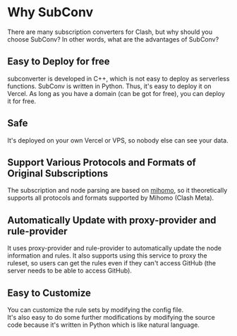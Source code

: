 # Why SubConv

There are many subscription converters for Clash, but why should you choose SubConv? In other words, what are the advantages of SubConv?  

## Easy to Deploy for free
subconverter is developed in C++, which is not easy to deploy as serverless functions. SubConv is written in Python. Thus, it's easy to deploy it on Vercel. As long as you have a domain (can be got for free), you can deploy it for free.  

## Safe
It's deployed on your own Vercel or VPS, so nobody else can see your data.  

## Support Various Protocols and Formats of Original Subscriptions
The subscription and node parsing are based on [mihomo](https://github.com/MetaCubeX/mihomo/tree/Alpha/common/convert), so it theoretically supports all protocols and formats supported by Mihomo (Clash Meta).

## Automatically Update with proxy-provider and rule-provider
It uses proxy-provider and rule-provider to automatically update the node information and rules. It also supports using this service to proxy the ruleset, so users can get the rules even if they can't access GitHub (the server needs to be able to access GitHub).

## Easy to Customize
You can customize the rule sets by modifying the config file.  
It's also easy to do some further modifications by modifying the source code because it's written in Python which is like natural language.  
